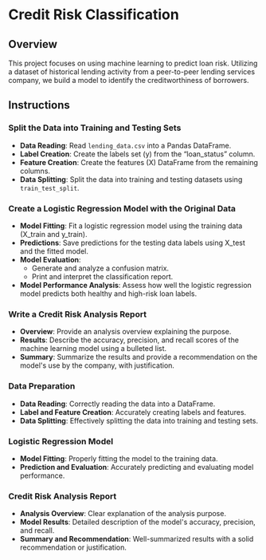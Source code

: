 # Credit Risk Classification

## Overview

This project focuses on using machine learning to predict loan risk. Utilizing a dataset of historical lending activity from a peer-to-peer lending services company, we build a model to identify the creditworthiness of borrowers.

## Instructions

### Split the Data into Training and Testing Sets

- **Data Reading**: Read `lending_data.csv` into a Pandas DataFrame.
- **Label Creation**: Create the labels set (y) from the “loan_status” column.
- **Feature Creation**: Create the features (X) DataFrame from the remaining columns.
- **Data Splitting**: Split the data into training and testing datasets using `train_test_split`.

### Create a Logistic Regression Model with the Original Data

- **Model Fitting**: Fit a logistic regression model using the training data (X_train and y_train).
- **Predictions**: Save predictions for the testing data labels using X_test and the fitted model.
- **Model Evaluation**: 
  - Generate and analyze a confusion matrix.
  - Print and interpret the classification report.
- **Model Performance Analysis**: Assess how well the logistic regression model predicts both healthy and high-risk loan labels.

### Write a Credit Risk Analysis Report

- **Overview**: Provide an analysis overview explaining the purpose.
- **Results**: Describe the accuracy, precision, and recall scores of the machine learning model using a bulleted list.
- **Summary**: Summarize the results and provide a recommendation on the model's use by the company, with justification.

### Data Preparation

- **Data Reading**: Correctly reading the data into a DataFrame.
- **Label and Feature Creation**: Accurately creating labels and features.
- **Data Splitting**: Effectively splitting the data into training and testing sets.

### Logistic Regression Model

- **Model Fitting**: Properly fitting the model to the training data.
- **Prediction and Evaluation**: Accurately predicting and evaluating model performance.

### Credit Risk Analysis Report

- **Analysis Overview**: Clear explanation of the analysis purpose.
- **Model Results**: Detailed description of the model's accuracy, precision, and recall.
- **Summary and Recommendation**: Well-summarized results with a solid recommendation or justification.

